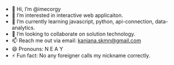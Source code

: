 - 👋 Hi, I’m @imecorgy
- 👀 I’m interested in interactive web applicaiton.
- 🌱 I’m currently learning javascript, python, api-connection, data-analytics.
- 💞️ I’m looking to collaborate on solution technology.
- 📫 Reach me out via email: kanjana.skmn@gmail.com
- 😄 Pronouns: N E A Y 
- ⚡ Fun fact: No any foreigner calls my nickname correctly.

<!---
imecorgy/imecorgy is a ✨ special ✨ repository because its `README.md` (this file) appears on your GitHub profile.
You can click the Preview link to take a look at your changes.
--->
